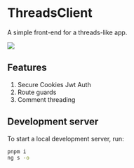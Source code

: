 # ThreadsClient

A simple front-end for a threads-like app.

<img  src="./threads-app.gif"/>

## Features

1. Secure Cookies Jwt Auth
2. Route guards
3. Comment threading


## Development server

To start a local development server, run:

```bash
pnpm i 
ng s -o
```
